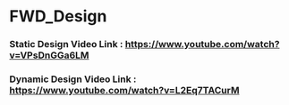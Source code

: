 # FWD_Design

### Static Design Video Link : https://www.youtube.com/watch?v=VPsDnGGa6LM
### Dynamic Design Video Link : https://www.youtube.com/watch?v=L2Eq7TACurM

